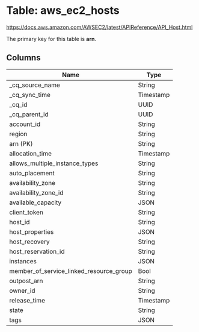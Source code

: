 # Table: aws_ec2_hosts

https://docs.aws.amazon.com/AWSEC2/latest/APIReference/API_Host.html

The primary key for this table is **arn**.


## Columns
| Name          | Type          |
| ------------- | ------------- |
|_cq_source_name|String|
|_cq_sync_time|Timestamp|
|_cq_id|UUID|
|_cq_parent_id|UUID|
|account_id|String|
|region|String|
|arn (PK)|String|
|allocation_time|Timestamp|
|allows_multiple_instance_types|String|
|auto_placement|String|
|availability_zone|String|
|availability_zone_id|String|
|available_capacity|JSON|
|client_token|String|
|host_id|String|
|host_properties|JSON|
|host_recovery|String|
|host_reservation_id|String|
|instances|JSON|
|member_of_service_linked_resource_group|Bool|
|outpost_arn|String|
|owner_id|String|
|release_time|Timestamp|
|state|String|
|tags|JSON|